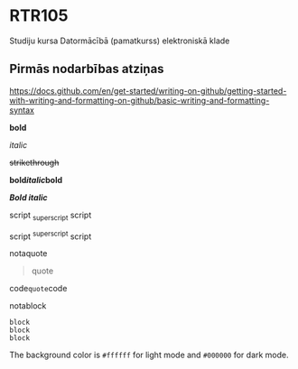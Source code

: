 # RTR105
Studiju kursa Datormācībā (pamatkurss) elektroniskā klade

## Pirmās nodarbības atziņas

https://docs.github.com/en/get-started/writing-on-github/getting-started-with-writing-and-formatting-on-github/basic-writing-and-formatting-syntax

**bold**

*italic*

~~strikethrough~~

**bold*italic*bold**

***Bold italic***

script <sub>superscript</sub> script

script <sup>superscript</sup> script

notaquote
>quote

code`quote`code

notablock
```
block
block
block
```

The background color is `#ffffff` for light mode and `#000000` for dark mode.


